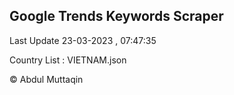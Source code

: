 

## Google Trends Keywords Scraper 
 
Last Update 23-03-2023 , 07:47:35

Country List :
VIETNAM.json



© Abdul Muttaqin 
